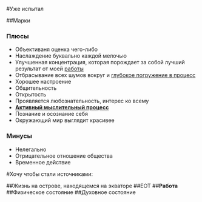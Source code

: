 #Уже испытал

##Марки 
### Плюсы
* Объективаня оценка чего-либо
* Наслаждение буквально каждой мелочью
* Улучшенная концентрация, которая порождает за собой лучший результат от моей [работы](#)
* Отбрасывание всех шумов вокруг и [глубокое погружение в процесс](#)
* Хорошее настроение
* Общительность
* Открытость
* Проявляется любознательность, интерес ко всему
* [**Активный мыслительный процесс**](#)
* Познание и осознание себя
* Окружающий мир выглядит красивее


### Минусы
* Нелегально
* Отрицательное отношение общества
* Временное действие

#Хочу чтобы стали источниками:

##Жизнь на острове, находящемся на экваторе
##ЕОТ
##**Работа**
##Физическое состояние
##Духовное состояние

